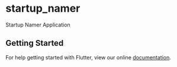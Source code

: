 # startup_namer

Startup Namer Application

## Getting Started

For help getting started with Flutter, view our online
[documentation](https://flutter.io/).
